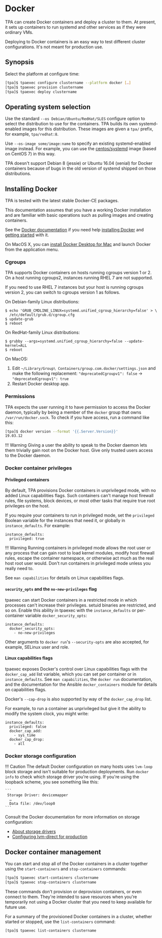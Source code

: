 # Docker

TPA can create Docker containers and deploy a cluster to them. At
present, it sets up containers to run systemd and other services as if
they were ordinary VMs.

Deploying to Docker containers is an easy way to test different cluster
configurations. It's not meant for production use.

## Synopsis

Select the platform at configure time:

```bash
[tpa]$ tpaexec configure clustername --platform docker […]
[tpa]$ tpaexec provision clustername
[tpa]$ tpaexec deploy clustername
```

## Operating system selection

Use the standard `--os Debian/Ubuntu/RedHat/SLES` configure option to
select the distribution to use for the containers. TPA builds
its own systemd-enabled images for this distribution. These images are
given a `tpa/` prefix, for example, `tpa/redhat:8`.

Use `--os-image some/image:name` to specify an existing
systemd-enabled image instead. For example, you can use the
[centos/systemd](https://hub.docker.com/r/centos/systemd/)
image (based on CentOS 7) in this way.

TPA doesn't support Debian 8 (jessie) or Ubuntu 16.04 (xenial) for
Docker containers because of bugs in the old version of systemd shipped
on those distributions.

## Installing Docker

TPA is tested with the latest stable Docker-CE packages.

This documentation assumes that you have a working Docker installation
and are familiar with basic operations such as pulling images and
creating containers.

See the
[Docker documentation](https://docs.docker.com) if you need help
[installing Docker](https://docs.docker.com/engine/install/) and
[getting started](https://docs.docker.com/get-started/) with it.

On MacOS X, you can [install Docker Desktop for
Mac](https://hub.docker.com/editions/community/docker-ce-desktop-mac/)
and launch Docker from the application menu.

### Cgroups

TPA supports Docker containers on hosts running cgroups version 1 or 2.
On a host running cgroups2, instances running RHEL 7 are not supported.

If you need to use RHEL 7 instances but your host is running cgroups
version 2, you can switch to cgroups version 1 as follows.

On Debian-family Linux distributions:
```
$ echo 'GRUB_CMDLINE_LINUX=systemd.unified_cgroup_hierarchy=false' > \
  /etc/default/grub.d/cgroup.cfg
$ update-grub
$ reboot
```

On RedHat-family Linux distributions:
```
$ grubby --args=systemd.unified_cgroup_hierarchy=false --update-kernel=ALL
$ reboot
```
On MacOS:

1. Edit `~/Library/Group\ Containers/group.com.docker/settings.json`
   and make the following replacement:
   `"deprecatedCgroupv1": false` → `"deprecatedCgroupv1": true`
2. Restart Docker desktop app.

### Permissions

TPA expects the user running it to have permission to access the
Docker daemon, typically by being a member of the `docker` group that
owns `/var/run/docker.sock`. To check if you
have access, run a command like this:

```bash
[tpa]$ docker version --format '{{.Server.Version}}'
19.03.12
```

!!! Warning
    Giving a user the ability to speak to the Docker daemon
    lets them trivially gain root on the Docker host. Give only trusted users
    access to the Docker daemon.

### Docker container privileges

#### Privileged containers

By default, TPA provisions Docker containers in unprivileged mode, with no
added Linux capabilities flags. Such containers can't manage host firewall
rules, file systems, block devices, or most other tasks that require true root
privileges on the host.

If you require your containers to run in privileged mode, set the `privileged`
Boolean variable for the instances that need it, or globally in
`instance_defaults`. For example:

    instance_defaults:
      privileged: true

!!! Warning
    Running containers in privileged mode allows the root user or any
    process that can gain root to load kernel modules, modify host firewall rules,
    escape the container namespace, or otherwise act much as the real host root
    user would. Don't run containers in privileged mode unless you really need to.

See `man capabilities` for details on Linux capabilities flags.

#### `security_opts` and the `no-new-privileges` flag

tpaexec can start Docker containers in a restricted mode in which processes can't
increase their privileges. setuid binaries are restricted, and so on. Enable this ability in
tpaexec with the `instance_defaults` or per-container variable
`docker_security_opts`:

    instance_defaults:
      docker_security_opts:
        - no-new-privileges

Other arguments to `docker run`'s `--security-opts` are also accepted, for example,
SELinux user and role.

#### Linux capabilities flags

tpaexec exposes Docker's control over Linux capabilities flags with the
`docker_cap_add` list variable, which you can set per container or in
`instance_defaults`. See `man capabilities`, the `docker run` documentation, and
the documentation for the Ansible `docker_containers` module for details on
capabilities flags.

Docker's `--cap-drop` is also supported by way of the `docker_cap_drop` list.

For example, to run a container as unprivileged but give it the ability to
modify the system clock, you might write:

    instance_defaults:
      privileged: false
      docker_cap_add:
        - sys_time
      docker_cap_drop:
        - all

### Docker storage configuration

!!! Caution
    The default Docker configuration on many hosts uses
    `lvm-loop` block storage and isn't suitable for production
    deployments. Run `docker info` to check which storage driver you're
    using. If you're using the loopback scheme, you see something
    like this:

    ```
     Storage Driver: devicemapper
      …
      Data file: /dev/loop0
    ```

Consult the Docker documentation for more information on storage
configuration:

* [About storage drivers](https://docs.docker.com/storage/storagedriver/)
* [Configuring lvm-direct for production](https://docs.docker.com/storage/storagedriver/device-mapper-driver/#configure-direct-lvm-mode-for-production)

## Docker container management

You can start and stop all of the Docker containers in a cluster
together using the `start-containers` and `stop-containers` commands:

```bash
[tpa]$ tpaexec start-containers clustername
[tpa]$ tpaexec stop-containers clustername
```

These commands don't provision or deprovision containers, or even
connect to them. They're intended to save resources when you're
temporarily not using a Docker cluster that you need to keep
available for future use.

For a summary of the provisioned Docker containers in a cluster,
whether started or stopped, use the `list-containers` command:

```bash
[tpa]$ tpaexec list-containers clustername
```
